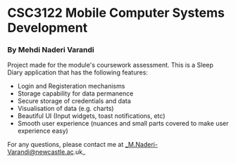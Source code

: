 # CSC3122 Mobile Computer Systems Development 
### By Mehdi Naderi Varandi

Project made for the module's coursework assessment. This is a Sleep Diary application that has the following features:
* Login and Registeration mechanisms 
* Storage capability for data permanence 
* Secure storage of credentials and data
* Visualisation of data (e.g. charts)
* Beautiful UI (Input widgets, toast notifications, etc)
* Smooth user experience (nuances and small parts covered to make user experience easy)

For any questions, please contact me at _M.Naderi-Varandi@newcastle.ac.uk_
